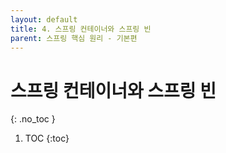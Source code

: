 ```yaml
---
layout: default
title: 4. 스프링 컨테이너와 스프링 빈
parent: 스프링 핵심 원리 - 기본편
---
```


# 스프링 컨테이너와 스프링 빈
{: .no_toc }

1. TOC
{:toc}